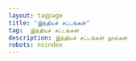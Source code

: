 ```yaml
---
layout: tagpage
title: "இந்தியச் சட்டங்கள்"
tag:  இந்தியச் சட்டங்கள்
description: இந்தியச் சட்டங்கள் நூல்கள்
robots: noindex
---
```

